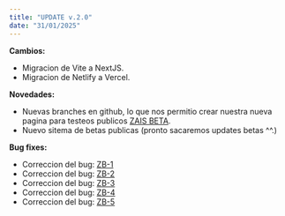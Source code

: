 ```yaml
---
title: "UPDATE v.2.0"
date: "31/01/2025"
---
```


**Cambios:** 
- Migracion de Vite a NextJS.
- Migracion de Netlify a Vercel.

**Novedades:**
- Nuevas branches en github, lo que nos permitio crear nuestra nueva pagina para testeos publicos [ZAIS BETA](https://beta.zais.site).
- Nuevo sitema de betas publicas (pronto sacaremos updates betas ^^.)

**Bug fixes:**
- Correccion del bug: [ZB-1](https://www.zais.site/bugs/ZB-1)
- Correccion del bug: [ZB-2](https://www.zais.site/bugs/ZB-2)
- Correccion del bug: [ZB-3](https://www.zais.site/bugs/ZB-3)
- Correccion del bug: [ZB-4](https://www.zais.site/bugs/ZB-4)
- Correccion del bug: [ZB-5](https://www.zais.site/bugs/ZB-5)

